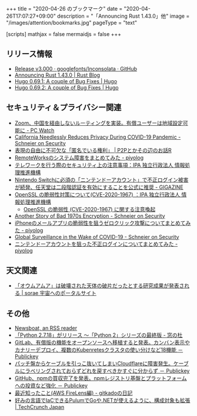 +++
title = "2020-04-26 のブックマーク"
date =  "2020-04-26T17:07:27+09:00"
description = "「Announcing Rust 1.43.0」他"
image = "/images/attention/bookmarks.jpg"
pageType = "text"

[scripts]
  mathjax = false
  mermaidjs = false
+++

## リリース情報

- [Release v3.000 · googlefonts/Inconsolata · GitHub](https://github.com/googlefonts/Inconsolata/releases/tag/v3.000)
- [Announcing Rust 1.43.0 | Rust Blog](https://blog.rust-lang.org/2020/04/23/Rust-1.43.0.html)
- [Hugo 0.69.1: A couple of Bug Fixes | Hugo](https://gohugo.io/news/0.69.1-relnotes/)
- [Hugo 0.69.2: A couple of Bug Fixes | Hugo](https://gohugo.io/news/0.69.2-relnotes/)

## セキュリティ＆プライバシー関連

- [Zoom、中国を経由しないルーティングを実装。有償ユーザーは地域設定可能に  - PC Watch](https://pc.watch.impress.co.jp/docs/news/1246921.html)
- [California Needlessly Reduces Privacy During COVID-19 Pandemic - Schneier on Security](https://www.schneier.com/blog/archives/2020/04/california_need.html)
- [表現の自由に不可欠な「匿名でいる権利」 | P2Pとかその辺のお話R](https://p2ptk.org/freedom-of-speech/3185)
- [RemoteWorksのシステム障害をまとめてみた - piyolog](https://piyolog.hatenadiary.jp/entry/2020/04/21/073453)
- [テレワークを行う際のセキュリティ上の注意事項：IPA 独立行政法人 情報処理推進機構](https://www.ipa.go.jp/security/announce/telework.html)
- [Nintendo Switchに必須の「ニンテンドーアカウント」で不正ログイン被害が続発、任天堂は二段階認証を有効にすることを公式に推奨 - GIGAZINE](https://gigazine.net/news/20200421-nintendo-accounts-getting-hijacked/)
- [OpenSSL の脆弱性対策について(CVE-2020-1967) ：IPA 独立行政法人 情報処理推進機構](https://www.ipa.go.jp/security/ciadr/vul/alert20200423.html)
    - [OpenSSL の脆弱性 (CVE-2020-1967) に関する注意喚起](https://www.jpcert.or.jp/at/2020/at200018.html)
- [Another Story of Bad 1970s Encryption - Schneier on Security](https://www.schneier.com/blog/archives/2020/04/another_story_o.html)
- [iPhoneのメールアプリの脆弱性を狙うゼロクリック攻撃についてまとめてみた - piyolog](https://piyolog.hatenadiary.jp/entry/2020/04/23/123730)
- [Global Surveillance in the Wake of COVID-19 - Schneier on Security](https://www.schneier.com/blog/archives/2020/04/global_surveill.html)
- [ニンテンドーアカウントを狙った不正ログインについてまとめてみた - piyolog](https://piyolog.hatenadiary.jp/entry/2020/04/25/095339)

## 天文関連

- [「オウムアムア」は破壊された天体の破片だったとする研究成果が発表される | sorae 宇宙へのポータルサイト](https://sorae.info/astronomy/20200414-oumuamua.html)

## その他

- [Newsboat, an RSS reader](https://newsboat.org/)
- [「Python 2.7.18」がリリース ～「Python 2」シリーズの最終版 - 窓の杜](https://forest.watch.impress.co.jp/docs/news/1248378.html)
- [GitLab、有償版の機能をオープンソースへ移植すると発表。カンバン表示やカナリーデプロイ、複数のKubenretesクラスタの使い分けなど18機能 － Publickey](https://www.publickey1.jp/blog/20/gitlabkubenretes18.html)
- [パッチ盤からケーブルを引っこ抜いてしまいCloudflareに障害発生。ケーブルにラベリングされておらずどれを戻すべきかすぐに分からず － Publickey](https://www.publickey1.jp/blog/20/cloudflare.html)
- [GitHub、npmの買収完了を発表。npmレジストリ基盤とプラットフォームへの投資など強化 － Publickey](https://www.publickey1.jp/blog/20/githubnpmnpm.html)
- [最近知ったこと(AWS FireLens編) - gitkadoの日記](https://gitkado.hatenadiary.jp/entry/20200416/1587044657)
- [好みの言語でIaCできるPulumでGoや.NETが使えるように、構成対象も拡張  |  TechCrunch Japan](https://techcrunch.com/2020/04/21/pulumi-brings-support-for-more-languages-to-its-infrastructure-as-code-platform/)
